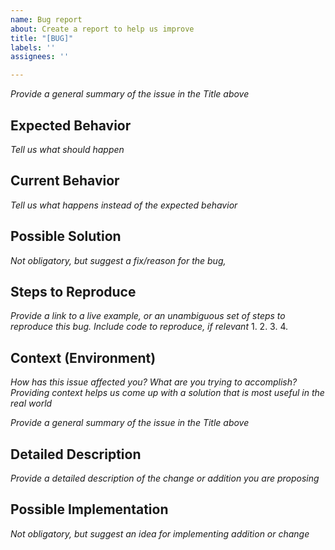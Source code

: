 ```yaml
---
name: Bug report
about: Create a report to help us improve
title: "[BUG]"
labels: ''
assignees: ''

---
```


_Provide a general summary of the issue in the Title above_

## Expected Behavior
_Tell us what should happen_

## Current Behavior
_Tell us what happens instead of the expected behavior_

## Possible Solution
_Not obligatory, but suggest a fix/reason for the bug,_

## Steps to Reproduce
_Provide a link to a live example, or an unambiguous set of steps to_
_reproduce this bug. Include code to reproduce, if relevant_
1.
2.
3.
4.

## Context (Environment)
_How has this issue affected you? What are you trying to accomplish?_
_Providing context helps us come up with a solution that is most useful in the real world_

_Provide a general summary of the issue in the Title above_

## Detailed Description
_Provide a detailed description of the change or addition you are proposing_

## Possible Implementation
_Not obligatory, but suggest an idea for implementing addition or change_
